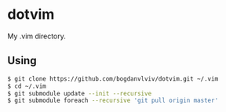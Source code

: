 # dotvim
My .vim directory.

## Using
```bash
$ git clone https://github.com/bogdanvlviv/dotvim.git ~/.vim
$ cd ~/.vim
$ git submodule update --init --recursive
$ git submodule foreach --recursive 'git pull origin master'
```
